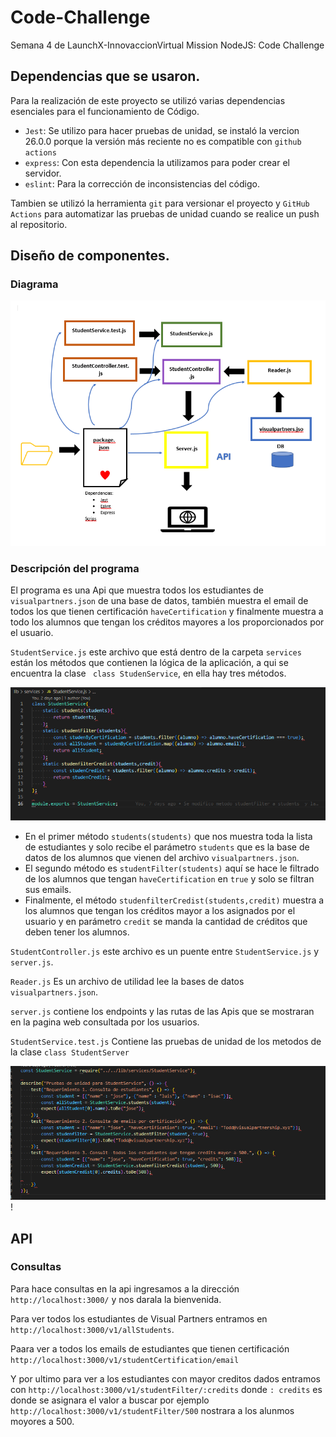 # Code-Challenge

Semana 4 de LaunchX-InnovaccionVirtual Mission NodeJS: Code Challenge

## Dependencias que se usaron.

Para la realización de este proyecto se utilizó varias dependencias esenciales para el funcionamiento de Código.

* `Jest`: Se utilizo para hacer pruebas de unidad, se instaló la vercion  26.0.0 porque la versión más reciente no es compatible con `github actions`
* `express`: Con esta dependencia la utilizamos para poder crear el servidor.
* `eslint`: Para la corrección de inconsistencias del código.

Tambien se utilizó la herramienta `git` para versionar el proyecto y `GitHub Actions` para automatizar las pruebas de unidad cuando se realice un push al repositorio.

## Diseño de componentes.

### Diagrama

![](image/README/1652997828113.png)

### Descripción del programa

El programa es una Api que muestra todos los estudiantes de `visualpartners.json` de una base de datos, también muestra el email de todos los que tienen certificación `haveCertification` y finalmente muestra a todo los alumnos que tengan los créditos mayores a los proporcionados por el usuario.

`StudentService.js` este archivo que está dentro de la carpeta `services` están los métodos que contienen la lógica de la aplicación, a qui se encuentra la clase ` class StudenService`, en ella hay tres métodos.

![](image/README/1652997921590.png)

* En el primer método `students(students)` que nos muestra toda la lista de estudiantes y solo recibe el parámetro `students` que es la base de datos de los alumnos que vienen del archivo `visualpartners.json`.
* El segundo método es `studentFilter(students)` aquí se hace le filtrado de los alumnos que tengan `haveCertification` en   `true` y solo se filtran sus emails.
* Finalmente, el método `studenfilterCredist(students,credit)` muestra a los alumnos que tengan los créditos mayor a los asignados por el usuario y en parámetro `credit` se manda la cantidad de créditos que deben tener los alumnos.

`StudentController.js` este archivo es un puente entre `StudentService.js` y `server.js`.


`Reader.js` Es un archivo de utilidad lee la bases de datos ` visualpartners.json`.



`server.js` contiene los endpoints y las rutas de las Apis que se mostraran en la pagina web consultada por los usuarios.



`StudentService.test.js` Contiene las pruebas de unidad de los metodos de la clase `class StudentServer`

![](image/README/1653000810003.png)!

## API

### Consultas 

Para hace consultas en la api ingresamos a la dirección `http://localhost:3000/` y nos darala la bienvenida.



 Para ver todos los estudiantes de Visual Partners entramos en `http://localhost:3000/v1/allStudents`.

 

 Paara ver a todos los emails de estudiantes que tienen certificación `http://localhost:3000/v1/studentCertification/email`



 Y por ultimo para ver a los estudiantes con mayor creditos dados entramos con  `http://localhost:3000/v1/studentFilter/:credits` donde `: credits` es donde se asignara el valor a buscar por ejemplo  `http://localhost:3000/v1/studentFilter/500` nostrara a los alunmos moyores a 500.

 
